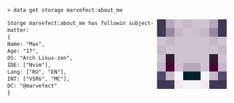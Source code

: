 ```mcfunction
> data get storage marvefect:about_me
```
<img align="right" src="https://github.com/Marvefect/Marvefect/blob/main/avatar.png?raw=true" alt="" width="160" />

```mcfunction
Storge marvefect:about_me has followin subject-matter:
{
Name: "Max",
Age: "17",
OS: "Arch Linux-zen",
IDE: ["Nvim"],
Lang: ["RU", "EN"],
INT: ["VSRG", "MC"],
DC: "@marvefect"
}
```
